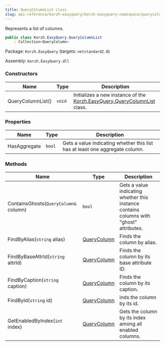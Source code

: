 ```yaml
---
title: QueryColumnList class
slug: api-reference/korzh-easyquery/korzh-easyquery-namespace/querycolumnlist-class
---
```

Represents a list of columns.
```csharp
public class Korzh.EasyQuery.QueryColumnList
    : Collection<QueryColumn>

```
Package: `Korzh.EasyQuery` (targets: `netstandard2.0`)

Assembly: `Korzh.EasyQuery.dll`

### Constructors

| Name | Type | Description | 
| --- | --- | --- | 
| QueryColumnList() | `void` | Initializes a new instance of the [Korzh.EasyQuery.QueryColumnList](api-reference/korzh-easyquery/korzh-easyquery-namespace/querycolumnlist-class) class. | 


### Properties

| Name | Type | Description | 
| --- | --- | --- | 
| HasAggregate | `bool` | Gets a value indicating whether this list has at least one aggregate column. | 


### Methods

| Name | Type | Description | 
| --- | --- | --- | 
| ContainsGhosts(`QueryColumn&` column) | `bool` | Gets a value indicating whether this instance contains columns with "ghost" attributes. | 
| FindByAlias(`string` alias) | [QueryColumn](api-reference/korzh-easyquery/korzh-easyquery-namespace/querycolumn-class) | Finds the column by alias. | 
| FindByBaseAttrId(`string` attrId) | [QueryColumn](api-reference/korzh-easyquery/korzh-easyquery-namespace/querycolumn-class) | Finds the column by its base attribute ID. | 
| FindByCaption(`string` caption) | [QueryColumn](api-reference/korzh-easyquery/korzh-easyquery-namespace/querycolumn-class) | Finds the column by its caption. | 
| FindById(`string` id) | [QueryColumn](api-reference/korzh-easyquery/korzh-easyquery-namespace/querycolumn-class) | inds the column by its id. | 
| GetEnabledByIndex(`int` index) | [QueryColumn](api-reference/korzh-easyquery/korzh-easyquery-namespace/querycolumn-class) | Gets the column by its index among all enabled columns. |